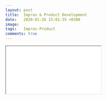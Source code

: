 ```yaml
---
layout: post
title:  Improv & Product Development
date:   2020-01-26 15:01:35 +0300
image:  
tags:   Improv-Product
comments: true
---
```

                                                  


<iframe src=”/images/Improv_and_product_clean2.pdf" width=”100%” height=”100%”>
